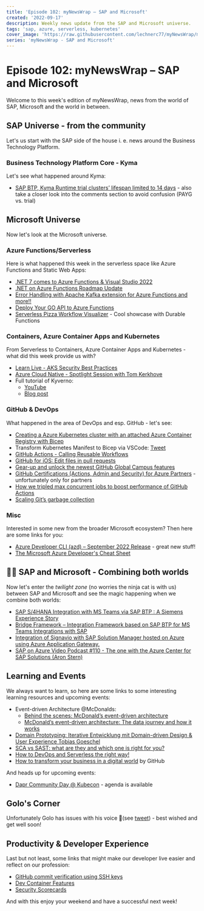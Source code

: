 ```yaml
---
title: 'Episode 102: myNewsWrap – SAP and Microsoft'
created: '2022-09-17'
description: Weekly news update from the SAP and Microsoft universe.
tags: 'sap, azure, serverless, kubernetes'
cover_image: 'https://raw.githubusercontent.com/lechnerc77/myNewsWrap/main/episodes/cover-images/episode102small.png'
series: 'myNewsWrap - SAP and Microsoft'
---
```


# Episode 102: myNewsWrap – SAP and Microsoft

Welcome to this week's edition of myNewsWrap, news from the world of SAP, Microsoft and the world in between.

## SAP Universe - from the community

Let's us start with the SAP side of the house i. e. news around the Business Technology Platform.

### Business Technology Platform Core - Kyma

Let's see what happened around Kyma:

* [SAP BTP, Kyma Runtime trial clusters’ lifespan limited to 14 days](https://blogs.sap.com/2022/09/13/sap-btp-kyma-runtime-trial-clusters-lifespan-limited-to-14-days) - also take a closer look into the comments section to avoid confusion (PAYG vs. trial)

## Microsoft Universe

Now let's look at the Microsoft universe.

### Azure Functions/Serverless

Here is what happened this week in the serverless space like Azure Functions and Static Web Apps:

* [.NET 7 comes to Azure Functions & Visual Studio 2022](https://devblogs.microsoft.com/dotnet/dotnet-7-comes-to-azure-functions/?WT.mc_id=AZ-MVP-5004195)
* [.NET on Azure Functions Roadmap Update](https://techcommunity.microsoft.com/t5/apps-on-azure-blog/net-on-azure-functions-roadmap-update/ba-p/3619066?WT.mc_id=AZ-MVP-5004195)
* [Error Handling with Apache Kafka extension for Azure Functions and more!!](https://techcommunity.microsoft.com/t5/apps-on-azure-blog/error-handling-with-apache-kafka-extension-for-azure-functions/ba-p/3628936?WT.mc_id=AZ-MVP-5004195)
* [Deploy Your GO API to Azure Functions](https://youtu.be/1NcnkU403UE)
* [Serverless Pizza Workflow Visualizer](https://github.com/ably-labs/serverless-workflow-visualizer) - Cool showcase with Durable Functions

### Containers, Azure Container Apps and Kubernetes

From Serverless to Containers, Azure Container Apps and Kubernetes - what did this week provide us with?

* [Learn Live - AKS Security Best Practices](https://youtu.be/WLgt3kobCxY)
* [Azure Cloud Native - Spotlight Session with Tom Kerkhove](https://youtu.be/kONA0GOXe_E)
* Full tutorial of Kyverno:
  * [YouTube](https://youtu.be/M_-r6vUKevQ)
  * [Blog post](https://anaisurl.com/defining-kubernetes-native-policies-with-kyverno-full-tutorial/)

### GitHub & DevOps

What happened in the area of DevOps and esp. GitHub - let's see:

* [Creating a Azure Kubernetes cluster with an attached Azure Container Registry with Bicep](https://www.willvelida.com/posts/deploying-aks-with-acr-in-bicep/)
* Transform Kubernetes Manifest to Bicep via VSCode: [Tweet](https://twitter.com/Pixel_Robots/status/1570382158862372864?s=20&t=oq54iH2YeFc2KXn4yRtjSA)
* [GitHub Actions - Calling Reusable Workflows](https://youtu.be/2dxmvDL1gP8)
* [GitHub for iOS: Edit files in pull requests](https://github.blog/changelog/2022-09-13-github-for-ios-edit-files-in-pull-requests/)
* [Gear-up and unlock the newest GitHub Global Campus features](https://github.blog/2022-09-12-gear-up-and-unlock-the-newest-github-global-campus-features/)
* [GitHub Certifications (Actions, Admin and Security) for Azure Partners](https://build5nines.com/github-certifications-actions-admin-and-security-for-azure-partners/) - unfortunately only for partners
* [How we tripled max concurrent jobs to boost performance of GitHub Actions](https://github.blog/2022-09-16-how-we-tripled-max-concurrent-jobs-to-boost-performance-of-github-actions/)
* [Scaling Git’s garbage collection](https://github.blog/2022-09-13-scaling-gits-garbage-collection/)

### Misc

Interested in some new from the broader Microsoft ecosystem? Then here are some links for you:

* [Azure Developer CLI (azd) – September 2022 Release](https://devblogs.microsoft.com/azure-sdk/azure-developer-cli-azd-september-2022-release/?WT.mc_id=AZ-MVP-5004195) - great new stuff!
* [The Microsoft Azure Developer's Cheat Sheet](https://github.com/milanm/azure-cheat-sheet)

## 🐱‍👤 SAP and Microsoft - Combining both worlds

Now let's enter the _twilight zone_ (no worries the ninja cat is with us) between SAP and Microsoft and see the magic happening when we combine both worlds:

* [SAP S/4HANA Integration with MS Teams via SAP BTP : A Siemens Experience Story](https://blogs.sap.com/2022/09/12/s-4hana-integration-with-ms-teams-via-btp-a-siemens-experience-story/)
* [Bridge Framework – Integration Framework based on SAP BTP for MS Teams Integrations with SAP](https://blogs.sap.com/2022/09/14/bridge-framework-integration-framework-based-on-sap-btp-for-ms-teams-integrations-with-sap)
* [Integration of Signavio with SAP Solution Manager hosted on Azure using Azure Application Gateway.](https://techcommunity.microsoft.com/t5/running-sap-applications-on-the/integration-of-signavio-with-sap-solution-manager-hosted-on/ba-p/3480065?WT.mc_id=AZ-MVP-5004195)
* [SAP on Azure Video Podcast #110 - The one with the Azure Center for SAP Solutions (Aron Stern)](https://youtu.be/FnKHrgSDL-U)

## Learning and Events

We always want to learn, so here are some links to some interesting learning resources and upcoming events:

* Event-driven Architecture @McDonalds:
  * [Behind the scenes: McDonald’s event-driven architecture](https://medium.com/mcdonalds-technical-blog/behind-the-scenes-mcdonalds-event-driven-architecture-51a6542c0d86)
  * [McDonald’s event-driven architecture: The data journey and how it works](https://medium.com/mcdonalds-technical-blog/mcdonalds-event-driven-architecture-the-data-journey-and-how-it-works-4591d108821f)
* [Domain Prototyping: Iterative Entwicklung mit Domain-driven Design & User Experience Tobias Goeschel](https://youtu.be/wdggcdnq7T4)
* [SCA vs SAST: what are they and which one is right for you?](https://github.blog/2022-09-09-sca-vs-sast-what-are-they-and-which-one-is-right-for-you/)
* [How to DevOps and Serverless the right way!](https://youtu.be/EcsAcm22GqI)
* [How to transform your business in a digital world](https://resources.github.com/devops/github-enterprise-ebook/) by GitHub

And heads up for upcoming events:

* [Dapr Community Day @ Kubecon](https://events.linuxfoundation.org/kubecon-cloudnativecon-north-america/program/schedule/) - agenda is available

## Golo's Corner

Unfortunately Golo has issues with his voice 🤒(see [tweet](https://twitter.com/goloroden/status/1568943050029953025?s=20&t=LcU-_bEuUdtG-mjP6dWyHw)) - best wished and get well soon!

## Productivity & Developer Experience

Last but not least, some links that might make our developer live easier and reflect on our profession:

* [GitHub commit verification using SSH keys](https://dev.to/pwd9000/github-commit-verification-using-ssh-2pim)
* [Dev Container Features](https://code.visualstudio.com/blogs/2022/09/15/dev-container-features)
* [Security Scorecards](https://github.com/ossf/scorecard)

And with this enjoy your weekend and have a successful next week!
